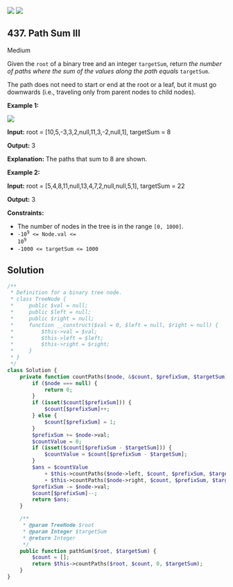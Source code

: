 [![](https://img.shields.io/github/stars/LeetCode-in-Php/LeetCode-in-Php?label=Stars&style=flat-square)](https://github.com/LeetCode-in-Php/LeetCode-in-Php)
[![](https://img.shields.io/github/forks/LeetCode-in-Php/LeetCode-in-Php?label=Fork%20me%20on%20GitHub%20&style=flat-square)](https://github.com/LeetCode-in-Php/LeetCode-in-Php/fork)

## 437\. Path Sum III

Medium

Given the `root` of a binary tree and an integer `targetSum`, return _the number of paths where the sum of the values along the path equals_ `targetSum`.

The path does not need to start or end at the root or a leaf, but it must go downwards (i.e., traveling only from parent nodes to child nodes).

**Example 1:**

![](https://assets.leetcode.com/uploads/2021/04/09/pathsum3-1-tree.jpg)

**Input:** root = [10,5,-3,3,2,null,11,3,-2,null,1], targetSum = 8

**Output:** 3

**Explanation:** The paths that sum to 8 are shown. 

**Example 2:**

**Input:** root = [5,4,8,11,null,13,4,7,2,null,null,5,1], targetSum = 22

**Output:** 3 

**Constraints:**

*   The number of nodes in the tree is in the range `[0, 1000]`.
*   <code>-10<sup>9</sup> <= Node.val <= 10<sup>9</sup></code>
*   `-1000 <= targetSum <= 1000`

## Solution

```php
/**
 * Definition for a binary tree node.
 * class TreeNode {
 *     public $val = null;
 *     public $left = null;
 *     public $right = null;
 *     function __construct($val = 0, $left = null, $right = null) {
 *         $this->val = $val;
 *         $this->left = $left;
 *         $this->right = $right;
 *     }
 * }
 */
class Solution {
    private function countPaths($node, &$count, $prefixSum, $targetSum) {
        if ($node === null) {
            return 0;
        }
        if (isset($count[$prefixSum])) {
            $count[$prefixSum]++;
        } else {
            $count[$prefixSum] = 1;
        }
        $prefixSum += $node->val;
        $countValue = 0;
        if (isset($count[$prefixSum - $targetSum])) {
            $countValue = $count[$prefixSum - $targetSum];
        }
        $ans = $countValue
            + $this->countPaths($node->left, $count, $prefixSum, $targetSum)
            + $this->countPaths($node->right, $count, $prefixSum, $targetSum);
        $prefixSum -= $node->val;
        $count[$prefixSum]--;
        return $ans;
    }

    /**
     * @param TreeNode $root
     * @param Integer $targetSum
     * @return Integer
     */
    public function pathSum($root, $targetSum) {
        $count = [];
        return $this->countPaths($root, $count, 0, $targetSum);
    }
}
```